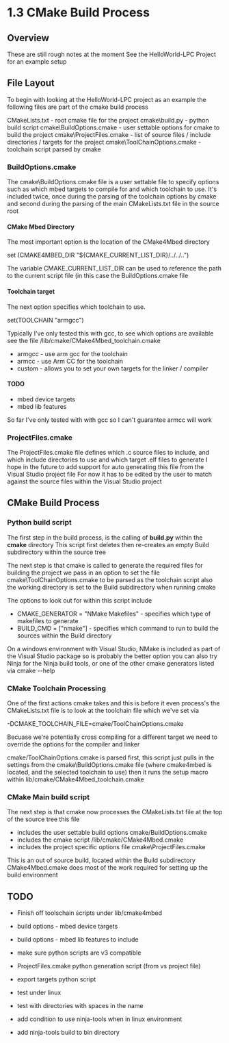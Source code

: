 # 1.3 CMake Build Process

## Overview

These are still rough notes at the moment
See the HelloWorld-LPC Project for an example setup

## File Layout

To begin with looking at the HelloWorld-LPC project as an example
the following files are part of the cmake build process

  CMakeLists.txt - root cmake file for the project
  cmake\build.py - python build script
  cmake\BuildOptions.cmake - user settable options for cmake to build the project
  cmake\ProjectFiles.cmake - list of source files / include directories / targets for the project
  cmake\ToolChainOptions.cmake - toolchain script parsed by cmake

### BuildOptions.cmake

The cmake\BuildOptions.cmake file is a user settable file to specify options such as which mbed targets
to compile for and which toolchain to use.
It's included twice, once during the parsing of the toolchain options by cmake
and second during the parsing of the main CMakeLists.txt file in the source root

#### CMake Mbed Directory

The most important option is the location of the CMake4Mbed directory

  set (CMAKE4MBED_DIR "${CMAKE_CURRENT_LIST_DIR}/../../..")

The variable CMAKE_CURRENT_LIST_DIR can be used to reference the path to the current script file
(in this case the BuildOptions.cmake file

#### Toolchain target

The next option specifies which toolchain to use.

  set(TOOLCHAIN "armgcc")

Typically I've only tested this with gcc, to see which options are available see the file
<cmake4mbed>/lib/cmake/CMake4Mbed_toolchain.cmake

 * armgcc - use arm gcc for the toolchain
 * armcc - use Arm CC for the toolchain
 * custom - allows you to set your own targets for the linker / compiler

#### TODO

 * mbed device targets
 * mbed lib features


So far I've only tested with with gcc so I can't guarantee armcc will work

### ProjectFiles.cmake

The ProjectFiles.cmake file defines which .c source files to include, and which include directories to use
and which target .elf files to generate
I hope in the future to add support for auto generating this file from the Visual Studio project file
For now it has to be edited by the user to match against the source files within the Visual Studio project

## CMake Build Process

### Python build script

The first step in the build process, is the calling of **build.py** within the **cmake** directory
This script first deletes then re-creates an empty Build subdirectory within the source tree

The next step is that cmake is called to generate the required files for building the project
we pass in an option to set the file cmake\ToolChainOptions.cmake to be parsed as the toolchain script
also the working directory is set to the Build subdirectory when running cmake

The options to look out for within this script include

 * CMAKE_GENERATOR = "NMake Makefiles" - specifies which type of makefiles to generate
 * BUILD_CMD = ["nmake"] - specifies which command to run to build the sources within the Build directory

On a windows environment with Visual Studio, NMake is included as part of the Visual Studio package so is probably the better option
you can also try Ninja for the Ninja build tools, or one of the other cmake generators listed via cmake --help

### CMake Toolchain Processing

One of the first actions cmake takes and this is before it even process's the CMakeLists.txt file
is to look at the toolchain file which we've set via

  -DCMAKE_TOOLCHAIN_FILE=cmake/ToolChainOptions.cmake

Becuase we're potentially cross compiling for a different target we need to override the options
for the compiler and linker

cmake/ToolChainOptions.cmake is parsed first, this script just pulls in the settings from the
cmake\BuildOptions.cmake file (where cmake4mbed is located, and the selected toolchain to use)
then it runs the setup macro within lib/cmake/CMake4Mbed_toolchain.cmake

### CMake Main build script

The next step is that cmake now processes the CMakeLists.txt file at the top of the source tree
this file

 * includes the user settable build options cmake/BuildOptions.cmake
 * includes the cmake script <cmake4mbed>/lib/cmake/CMake4Mbed.cmake
 * includes the project specific options file cmake\ProjectFiles.cmake

This is an out of source build, located within the Build subdirectory
CMake4Mbed.cmake does most of the work required for setting up the build environment

## TODO

 * Finish off toolschain scripts under lib/cmake4mbed
 * build options - mbed device targets
 * build options - mbed lib features to include
 * make sure python scripts are v3 compatible

 * ProjectFiles.cmake python generation script (from vs project file)
 * export targets python script

 * test under linux
 * test with directories with spaces in the name

 * add condition to use ninja-tools when in linux environment
 * add ninja-tools build to bin directory
